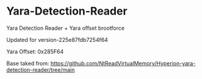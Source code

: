 # Yara-Detection-Reader
Yara Detection Reader + Yara offset brootforce

Updated for version-225e87fdb7254f64

Yara Offset: 0x285F64

Base taked from: https://github.com/NtReadVirtualMemory/Hyperion-yara-detection-reader/tree/main
